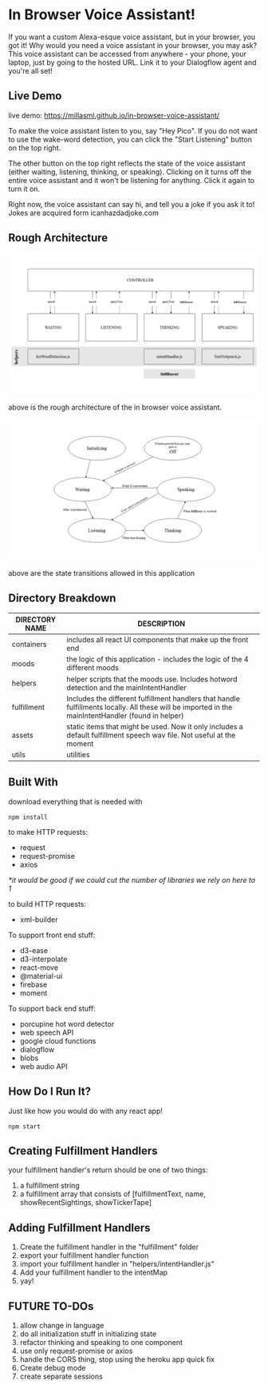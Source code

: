 
# In Browser Voice Assistant!

If you want a custom Alexa-esque voice assistant, but in your browser, you got it! Why would you need a voice assistant in your browser, you may ask? This voice assistant can be accessed from anywhere - your phone, your laptop, just by going to the hosted URL. Link it to your Dialogflow agent and you're all set!

## Live Demo

live demo: https://millasml.github.io/in-browser-voice-assistant/

To make the voice assistant listen to you, say "Hey Pico". If you do not want to use the wake-word detection, you can click the 
"Start Listening" button on the top right.

The other button on the top right reflects the state of the voice assistant (either waiting, listening, thinking, or speaking). Clicking on it turns off the entire voice assistant and it won't be listening for anything. Click it again to turn it on.

Right now, the voice assistant can say hi, and tell you a joke if you ask it to! Jokes are acquired form icanhazdadjoke.com

## Rough Architecture
![shows the architecture of the in browser voice assistant](./architecture.jpg)

above is the rough architecture of the in browser voice assistant.

![states allowed](./state.jpg)

above are the state transitions allowed in this application

## Directory Breakdown

| DIRECTORY NAME | DESCRIPTION |
|----|----|
|containers| includes all react UI components that make up the front end|
|moods| the logic of this application - includes the logic of the 4 different moods|
|helpers| helper scripts that the moods use. Includes hotword detection and the mainIntentHandler|
|fulfillment| Includes the different fulfillment handlers that handle fulfillments locally. All these will be imported in the mainIntentHandler (found in helper)|
|assets| static items that might be used. Now it only includes a default fulfillment speech wav file. Not useful at the moment|
|utils| utilities|

## Built With
download everything that is needed with
```
npm install
```

to make HTTP requests:
* request
* request-promise
* axios

<i> *it would be good if we could cut the number of libraries we rely on here to 1 </i>


to build HTTP requests:
* xml-builder

To support front end stuff:
* d3-ease
* d3-interpolate
* react-move
* @material-ui
* firebase
* moment

To support back end stuff:
* porcupine hot word detector
* web speech API
* google cloud functions
* dialogflow
* blobs
* web audio API

## How Do I Run It?

Just like how you would do with any react app!
```
npm start
```
## Creating Fulfillment Handlers
your fulfillment handler's return should be one of two things:

1. a fulfillment string
2. a fulfillment array that consists of [fulfillmentText, name, showRecentSightings, showTickerTape]

## Adding Fulfillment Handlers
1. Create the fulfillment handler in the "fulfillment" folder
2. export your fulfillment handler function
3. import your fulfillment handler in "helpers/intentHandler.js"
4. Add your fulfillment handler to the intentMap
5. yay!

## FUTURE TO-DOs
1. allow change in language
2. do all initialization stuff in initializing state
3. refactor thinking and speaking to one component
4. use only request-promise or axios
5. handle the CORS thing, stop using the heroku app quick fix
6. Create debug mode
7. create separate sessions
